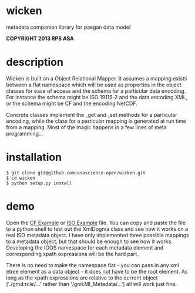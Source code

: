 wicken
======
metadata companion library for paegan data model

**COPYRIGHT 2013 RPS ASA**


description
============

Wicken is built on a Object Relational Mapper. It assumes a mapping exists between a flat namespace which will be used as properties in the object classes for ease of access and the schema for a particular data encoding. For instance the schema might be ISO 19115-2 and the data encoding XML, or the schema might be CF and the encoding NetCDF.

Concrete classes implement the _get and _set methods for a particular encoding, while
the class for a particular mapping is generated at run time from a mapping. Most of the magic happens in a few lines of meta programming...


installation
=============
    $ git clone git@github.com:asascience-open/wicken.git
    $ cd wicken
    $ python setup.py install



demo
===========

Open the [CF Example](https://github.com/asascience-open/wicken/blob/master/example_cf_script.py) or [ISO Example](https://github.com/asascience-open/wicken/blob/master/example_iso_script.py) file. You can copy and paste the file to a python shell to test out the XmlDogma class and see how it works on a real ISO metadata object. I have only implemented three possible mappings to a metadata object, but that should be enough to see how it works. Developing the IOOS namespace for each metadata element and corresponding xpath expressions will be the hard part.

There is no need to make the namespace flat - you can pass in any xml etree element as a data object - it does not have to be the root element. As long as the xpath expressions are relative to the current object ('./gmd:role/...' rather than '/gmi:MI_Metadata/...') all will work just fine.

